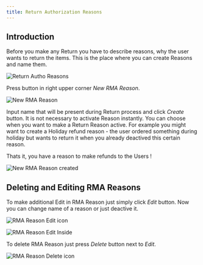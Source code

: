 ```yaml
---
title: Return Authorization Reasons
---
```


## Introduction

Before you make any Return you have to describe reasons, why the user wants to return the items. This is the place where you can create Reasons and name them.

![Return Autho Reasons](../../../images/user/config/return_autho_reasons.jpg)

Press button in right upper corner *New RMA Reason*.

![New RMA Reason](../../../images/user/config/new_rma_reason.jpg)

Input name that will be present during Return process and click *Create* button. It is not necessary to activate Reason instantly. You can choose when you want to make a Return Reason active. For example you might want to create a Holiday refund reason - the user ordered something during holiday but wants to return it when you already deactived this certain reason.

Thats it, you have a reason to make refunds to the Users !

![New RMA Reason created](../../../images/user/config/new_rma_reason_created.jpg)

## Deleting and Editing RMA Reasons

To make additional Edit in RMA Reason just simply click *Edit* button. Now you can change name of a reason or just deactive it.

![RMA Reason Edit icon](../../../images/user/config/rma_reason_edit_icon.jpg)

![RMA Reason Edit Inside](../../../images/user/config/rma_reason_edit_inside.jpg)

To delete RMA Reason just press *Delete* button next to *Edit*.

![RMA Reason Delete icon](../../../images/user/config/rma_reason_delete_icon.jpg)